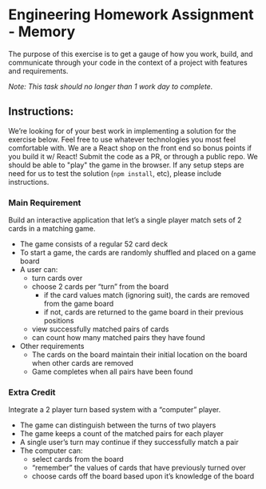 # Engineering Homework Assignment - Memory
The purpose of this exercise is to get a gauge of how you work, build, and communicate through your code in the context of a project with features and requirements. 

*Note: This task should no longer than 1 work day to complete.*

## Instructions:
We’re looking for of your best work in implementing a solution for the exercise below. Feel free to use whatever technologies you most feel comfortable with. We are a React shop on the front end so bonus points if you build it w/ React! Submit the code as a PR, or through a public repo. We should be able to  "play" the game in the browser. If any setup steps are need for us to test the solution (`npm install`, etc), please include instructions.

### Main Requirement
Build an interactive application that let’s a single player match sets of 2 cards in a matching game.
- The game consists of a regular 52 card deck
- To start a game, the cards are randomly shuffled and placed on a game board
- A user can:
  - turn cards over
  - choose 2 cards per “turn” from the board
    - if the card values match (ignoring suit), the cards are removed from the game board
    - if not, cards are returned to the game board in their previous positions
  - view successfully matched pairs of cards
  - can count how many matched pairs they have found
- Other requirements
  - The cards on the board maintain their initial location on the board when other cards are removed
  - Game completes when all pairs have been found

### Extra Credit
Integrate a 2 player turn based system with a “computer” player.
- The game can distinguish between the turns of two players
- The game keeps a count of the matched pairs for each player
- A single user’s turn may continue if they successfully match a pair
- The computer can:
  - select cards from the board
  - “remember” the values of cards that have previously turned over
  - choose cards off the board based upon it’s knowledge of the board